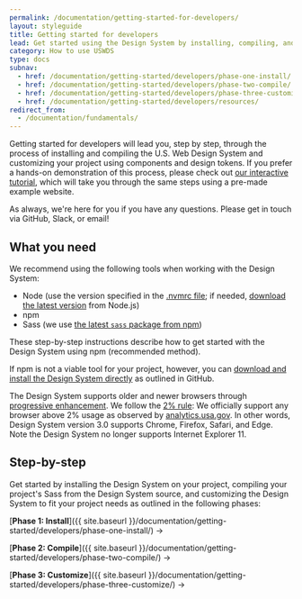 ```yaml
---
permalink: /documentation/getting-started-for-developers/
layout: styleguide
title: Getting started for developers
lead: Get started using the Design System by installing, compiling, and customizing our code.
category: How to use USWDS
type: docs
subnav:
  - href: /documentation/getting-started/developers/phase-one-install/
  - href: /documentation/getting-started/developers/phase-two-compile/
  - href: /documentation/getting-started/developers/phase-three-customize/
  - href: /documentation/getting-started/developers/resources/
redirect_from:
  - /documentation/fundamentals/
---
```


Getting started for developers will lead you, step by step, through the process of installing and compiling the U.S. Web Design System and customizing your project using components and design tokens. If you prefer a hands-on demonstration of this process, please check out [our interactive tutorial](https://github.com/uswds/uswds-tutorial), which will take you through the same steps using a pre-made example website.

As always, we're here for you if you have any questions. Please get in touch via GitHub, Slack, or email!


## What you need
We recommend using the following tools when working with the Design System:
- Node (use the version specified in the [.nvmrc file](https://github.com/uswds/uswds/blob/main/.nvmrc); if needed, [download the latest version](https://nodejs.org/en/download/) from Node.js)
- npm
- Sass (we use [the latest `sass` package from npm](https://www.npmjs.com/package/sass))

These step-by-step instructions describe how to get started with the Design System using npm (recommended method).

If npm is not a viable tool for your project, however, you can [download and install the Design System directly](https://github.com/uswds/uswds#download-and-install) as outlined in GitHub.

The Design System supports older and newer browsers through [progressive enhancement](https://en.wikipedia.org/wiki/Progressive_enhancement). We follow the [2% rule](https://gds.blog.gov.uk/2012/01/25/support-for-browsers/): We officially support any browser above 2% usage as observed by [analytics.usa.gov](https://analytics.usa.gov/). In other words, Design System version 3.0 supports Chrome, Firefox, Safari, and Edge. Note the Design System no longer supports Internet Explorer 11.

## Step-by-step
Get started by installing the Design System on your project, compiling your project's Sass from the Design System source, and customizing the Design System to fit your project needs as outlined in the following phases:

[**Phase 1: Install**]({{ site.baseurl }}/documentation/getting-started/developers/phase-one-install/) →

[**Phase 2: Compile**]({{ site.baseurl }}/documentation/getting-started/developers/phase-two-compile/) →

[**Phase 3: Customize**]({{ site.baseurl }}/documentation/getting-started/developers/phase-three-customize/) →
